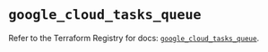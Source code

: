 # `google_cloud_tasks_queue`

Refer to the Terraform Registry for docs: [`google_cloud_tasks_queue`](https://registry.terraform.io/providers/hashicorp/google/6.1.0/docs/resources/cloud_tasks_queue).
